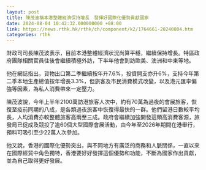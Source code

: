 ```yaml
---
layout: post
title: 陳茂波稱本港整體經濟保持增長　發揮好國際化優勢貢獻國家
date: 2024-08-04 10:42:32.000000000 +08:00
link: https://news.rthk.hk/rthk/ch/component/k2/1764661-20240804.htm
categories: rthk
---
```


財政司司長陳茂波表示，目前本港整體經濟狀況尚算平穩，繼續保持增長。特區政府團隊相關官員往後會繼續積極外訪，下半年他會到訪歐美、澳洲和中東等地。

他在網誌指出，貨物出口第二季繼續按年升7.6%，投資開支亦升6%，支持今年第二季本地生產總值按年增長3.3%，但旅客及市民消費模式改變，以及港元匯率偏強等因素，為私人消費帶來一定壓力。

陳茂波說，今年上半年2100萬訪港旅客人次中，約有70萬為過夜的會展旅客，恢復至疫前同期的八成，是各類過夜旅客中恢復得最快的一群。他們留港日數較平均長，人均消費亦較整體旅客高兩至三成。政府會繼續加強開發這類高消費客源，旅發局已促成及競投了逾60個大型國際會展活動，由今年至2026年期間在港舉行，預料可吸引至少22萬人次參加。

他又說，香港的國際化優勢突出，與不同地方有廣泛的商務和人脈關係，一直以來在國際經貿中角色獨特，香港要好好發揮這個優勢和功能，不斷為國家作出貢獻，並為自己取得更好發展。
